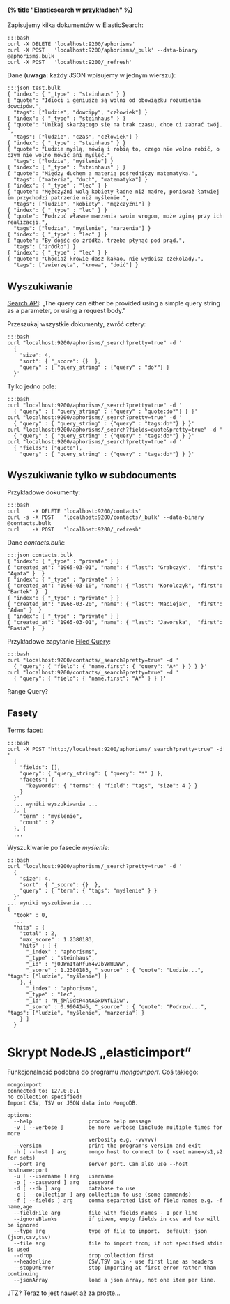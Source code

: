 #### {% title "Elasticsearch w przykładach" %}

Zapisujemy kilka dokumentów w ElasticSearch:

    :::bash
    curl -X DELETE 'localhost:9200/aphorisms'
    curl -X POST   'localhost:9200/aphorisms/_bulk' --data-binary @aphorisms.bulk
    curl -X POST   'localhost:9200/_refresh'

Dane (**uwaga:** każdy JSON wpisujemy w jednym wierszu):

    :::json test.bulk
    { "index": { "_type" : "steinhaus" } }
    { "quote": "Idioci i geniusze są wolni od obowiązku rozumienia dowcipów.",
      "tags": ["ludzie", "dowcipy", "człowiek"] }
    { "index": { "_type" : "steinhaus" } }
    { "quote": "Unikaj skarżącego się na brak czasu, chce ci zabrać twój. ",
      "tags": ["ludzie", "czas", "człowiek"] }
    { "index": { "_type" : "steinhaus" } }
    { "quote": "Ludzie myślą, mówią i robią to, czego nie wolno robić, o czym nie wolno mówić ani myśleć.",
      "tags": ["ludzie", "myślenie"] }
    { "index": { "_type" : "steinhaus" } }
    { "quote": "Między duchem a materią pośredniczy matematyka.",
      "tags": ["materia", "duch", "matematyka"] }
    { "index": { "_type" : "lec" } }
    { "quote": "Mężczyźni wolą kobiety ładne niż mądre, ponieważ łatwiej im przychodzi patrzenie niż myślenie.",
      "tags": ["ludzie", "kobiety", "mężczyźni"] }
    { "index": { "_type" : "lec" } }
    { "quote": "Podrzuć własne marzenia swoim wrogom, może zginą przy ich realizacji.",
      "tags": ["ludzie", "myślenie", "marzenia"] }
    { "index": { "_type" : "lec" } }
    { "quote": "By dojść do źródła, trzeba płynąć pod prąd.",
      "tags": ["źródło"] }
    { "index": { "_type" : "lec" } }
    { "quote": "Chociaż krowie dasz kakao, nie wydoisz czekolady.",
      "tags": ["zwierzęta", "krowa", "doić"] }


## Wyszukiwanie

[Search API](http://www.elasticsearch.org/guide/reference/api/search/):
„The query can either be provided using a simple query string as a
parameter, or using a request body.”

Przeszukaj wszystkie dokumenty, zwróć cztery:

    :::bash
    curl "localhost:9200/aphorisms/_search?pretty=true" -d '
      {
        "size": 4,
        "sort": { "_score": {}  },
        "query" : { "query_string" : {"query" : "do*"} }
      }'

Tylko jedno pole:

    :::bash
    curl "localhost:9200/aphorisms/_search?pretty=true" -d '
      { "query" : { "query_string" : {"query" : "quote:do*"} } }'
    curl "localhost:9200/aphorisms/_search?pretty=true" -d '
      { "query" : { "query_string" : {"query" : "tags:do*"} } }'
    curl "localhost:9200/aphorisms/_search?fields=quote&pretty=true" -d '
      { "query" : { "query_string" : {"query" : "tags:do*"} } }'
    curl "localhost:9200/aphorisms/_search?pretty=true" -d '
      { "fields": ["quote"],
        "query" : { "query_string" : {"query" : "tags:do*"} } }'


## Wyszukiwanie tylko w subdocuments

Przykładowe dokumenty:

    :::bash
    curl    -X DELETE 'localhost:9200/contacts'
    curl -s -X POST   'localhost:9200/contacts/_bulk' --data-binary @contacts.bulk
    curl    -X POST   'localhost:9200/_refresh'

Dane *contacts.bulk*:

    :::json contacts.bulk
    { "index": { "_type" : "private" } }
    { "created_at": "1965-03-01", "name": { "last": "Grabczyk",  "first": "Agata" }  }
    { "index": { "_type" : "private" } }
    { "created_at": "1966-03-10", "name": { "last": "Korolczyk", "first": "Bartek" }  }
    { "index": { "_type" : "private" } }
    { "created_at": "1966-03-20", "name": { "last": "Maciejak",  "first": "Adam" }  }
    { "index": { "_type" : "private" } }
    { "created_at": "1965-03-01", "name": { "last": "Jaworska",  "first": "Basia" }  }

Przykładowe zapytanie [Filed Query](http://www.elasticsearch.org/guide/reference/query-dsl/field-query.html):

    :::bash
    curl "localhost:9200/contacts/_search?pretty=true" -d '
      { "query": { "field": { "name.first": { "query": "A*" } } } }'
    curl "localhost:9200/contacts/_search?pretty=true" -d '
      { "query": { "field": { "name.first": "A*" } } }'


Range Query?


## Fasety

Terms facet:

    :::bash
    curl -X POST "http://localhost:9200/aphorisms/_search?pretty=true" -d '
      {
        "fields": [],
        "query": { "query_string": { "query": "*" } },
        "facets": {
          "keywords": { "terms": { "field": "tags", "size": 4 } }
        }
      }'
      ... wyniki wyszukiwania ...
      }, {
        "term" : "myślenie",
        "count" : 2
      }, {
      ...

Wyszukiwanie po fasecie *myślenie*:

    :::bash
    curl "localhost:9200/aphorisms/_search?pretty=true" -d '
      {
        "size": 4,
        "sort": { "_score": {}  },
        "query" : { "term": { "tags": "myślenie" } }
      }'
    ... wyniki wyszukiwania ...
    {
      "took" : 0,
      ...
      "hits" : {
        "total" : 2,
        "max_score" : 1.2380183,
        "hits" : [ {
          "_index" : "aphorisms",
          "_type" : "steinhaus",
          "_id" : "j0JWnItaRfuY4vJbVWHUWw",
          "_score" : 1.2380183, "_source" : { "quote": "Ludzie...", "tags": ["ludzie", "myślenie"] }
        }, {
          "_index" : "aphorisms",
          "_type" : "lec",
          "_id" : "N_jMl9dtR4atAGxDWfL9iw",
          "_score" : 0.9904146, "_source" : { "quote": "Podrzuć...", "tags": ["ludzie", "myślenie", "marzenia"] }
        } ]
      }


# Skrypt NodeJS „elasticimport”

Funkcjonalność podobna do programu *mongoimport*. Coś takiego:

    mongoimport
    connected to: 127.0.0.1
    no collection specified!
    Import CSV, TSV or JSON data into MongoDB.

    options:
      --help                  produce help message
      -v [ --verbose ]        be more verbose (include multiple times for more
                              verbosity e.g. -vvvvv)
      --version               print the program's version and exit
      -h [ --host ] arg       mongo host to connect to ( <set name>/s1,s2 for sets)
      --port arg              server port. Can also use --host hostname:port
      -u [ --username ] arg   username
      -p [ --password ] arg   password
      -d [ --db ] arg         database to use
      -c [ --collection ] arg collection to use (some commands)
      -f [ --fields ] arg     comma separated list of field names e.g. -f name,age
      --fieldFile arg         file with fields names - 1 per line
      --ignoreBlanks          if given, empty fields in csv and tsv will be ignored
      --type arg              type of file to import.  default: json (json,csv,tsv)
      --file arg              file to import from; if not specified stdin is used
      --drop                  drop collection first
      --headerline            CSV,TSV only - use first line as headers
      --stopOnError           stop importing at first error rather than continuing
      --jsonArray             load a json array, not one item per line.


JTZ? Teraz to jest nawet aż za proste…
